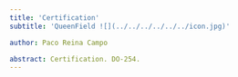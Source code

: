 ```yaml
---
title: 'Certification'
subtitle: 'QueenField ![](../../../../../../icon.jpg)'

author: Paco Reina Campo

abstract: Certification. DO-254.
---
```

